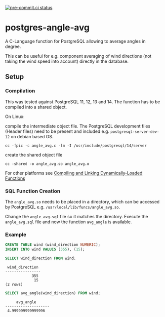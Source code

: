 [![pre-commit.ci status](https://results.pre-commit.ci/badge/github/theendlessriver13/postgres-angle-avg/master.svg)](https://results.pre-commit.ci/latest/github/theendlessriver13/postgres-angle-avg/master)

# postgres-angle-avg

A C-Language function for PostgreSQL allowing to average angles in degree.

This can be useful for e.g. component averaging of wind directions (not taking the wind speed into account) directly in the database.

## Setup

### Compilation

This was tested against PostgreSQL 11, 12, 13 and 14. The function has to be compiled into a shared object.

On Linux:

compile the intermediate object file. The PostgreSQL development files (Header files) need to be present and included e.g. `postgresql-server-dev-12` on debian based OS.

```console
cc -fpic -c angle_avg.c -lm -I /usr/include/postgresql/14/server
```

create the shared object file

```console
cc -shared -o angle_avg.so angle_avg.o
```

For other platforms see [Compiling and Linking Dynamically-Loaded Functions](https://www.postgresql.org/docs/14/xfunc-c.html#DFUNC)

### SQL Function Creation

The `angle_avg.so` needs to be placed in a directory, which can be accessed by PostgreSQL e.g. `/usr/local/lib/funcs/angle_avg.so`.

Change the `angle_avg.sql` file so it matches the directory. Execute the `angle_avg.sql` file and now the function `avg_angle` is available.

### Example

```SQL
CREATE TABLE wind (wind_direction NUMERIC);
INSERT INTO wind VALUES (355), (15);
```

```SQL
SELECT wind_direction FROM wind;
```

```console
 wind_direction
----------------
            355
             15
(2 rows)
```

```SQL
SELECT avg_angle(wind_direction) FROM wind;
```

```console
     avg_angle
--------------------
 4.999999999999996
```
